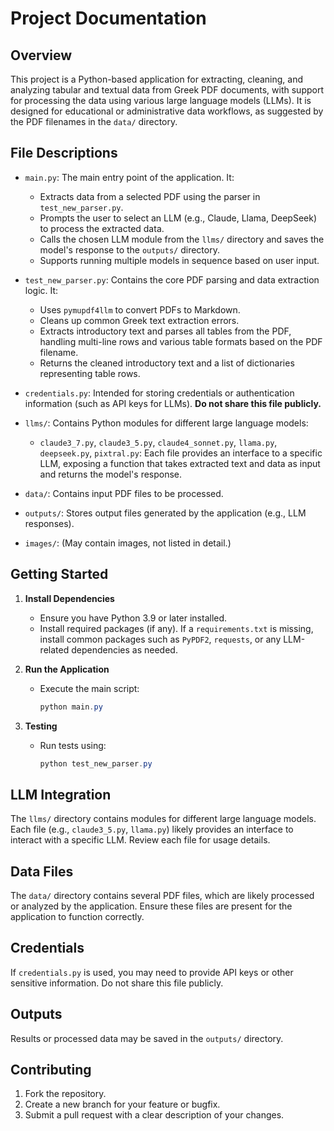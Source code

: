 # Project Documentation

## Overview
This project is a Python-based application for extracting, cleaning, and analyzing tabular and textual data from Greek PDF documents, with support for processing the data using various large language models (LLMs). It is designed for educational or administrative data workflows, as suggested by the PDF filenames in the `data/` directory.

## File Descriptions
- `main.py`: The main entry point of the application. It:
  - Extracts data from a selected PDF using the parser in `test_new_parser.py`.
  - Prompts the user to select an LLM (e.g., Claude, Llama, DeepSeek) to process the extracted data.
  - Calls the chosen LLM module from the `llms/` directory and saves the model's response to the `outputs/` directory.
  - Supports running multiple models in sequence based on user input.

- `test_new_parser.py`: Contains the core PDF parsing and data extraction logic. It:
  - Uses `pymupdf4llm` to convert PDFs to Markdown.
  - Cleans up common Greek text extraction errors.
  - Extracts introductory text and parses all tables from the PDF, handling multi-line rows and various table formats based on the PDF filename.
  - Returns the cleaned introductory text and a list of dictionaries representing table rows.

- `credentials.py`: Intended for storing credentials or authentication information (such as API keys for LLMs). **Do not share this file publicly.**

- `llms/`: Contains Python modules for different large language models:
  - `claude3_7.py`, `claude3_5.py`, `claude4_sonnet.py`, `llama.py`, `deepseek.py`, `pixtral.py`: Each file provides an interface to a specific LLM, exposing a function that takes extracted text and data as input and returns the model's response.

- `data/`: Contains input PDF files to be processed.
- `outputs/`: Stores output files generated by the application (e.g., LLM responses).
- `images/`: (May contain images, not listed in detail.)

## Getting Started
1. **Install Dependencies**
   - Ensure you have Python 3.9 or later installed.
   - Install required packages (if any). If a `requirements.txt` is missing, install common packages such as `PyPDF2`, `requests`, or any LLM-related dependencies as needed.

2. **Run the Application**
   - Execute the main script:
     ```powershell
     python main.py
     ```

3. **Testing**
   - Run tests using:
     ```powershell
     python test_new_parser.py
     ```

## LLM Integration
The `llms/` directory contains modules for different large language models. Each file (e.g., `claude3_5.py`, `llama.py`) likely provides an interface to interact with a specific LLM. Review each file for usage details.

## Data Files
The `data/` directory contains several PDF files, which are likely processed or analyzed by the application. Ensure these files are present for the application to function correctly.

## Credentials
If `credentials.py` is used, you may need to provide API keys or other sensitive information. Do not share this file publicly.

## Outputs
Results or processed data may be saved in the `outputs/` directory.

## Contributing
1. Fork the repository.
2. Create a new branch for your feature or bugfix.
3. Submit a pull request with a clear description of your changes.

